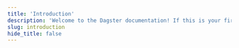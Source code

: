 ```yaml
---
title: 'Introduction'
description: 'Welcome to the Dagster documentation! If this is your first time developing a Dagster pipeline, read through this Getting Started section to get familiar with the basics. Otherwise, feel free to explore our guides and API documentation!'
slug: introduction
hide_title: false
---
```

